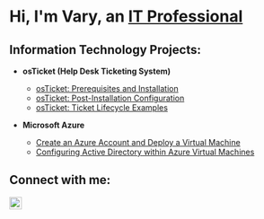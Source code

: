 <h1>Hi, I'm Vary, an <a href="https://linkedin.com/in/vary-rattanasithy">IT Professional</a></h1>

<h2>Information Technology Projects:</h2>

- <b>osTicket (Help Desk Ticketing System)</b>
  - [osTicket: Prerequisites and Installation](https://github.com/vrattanasithy/osticket-prereqs)
  - [osTicket: Post-Installation Configuration](https://github.com/vrattanasithy/post-install-config)
  - [osTicket: Ticket Lifecycle Examples](https://github.com/vrattanasithy/ticket-lifecycle)

- <b>Microsoft Azure</b>
  - [Create an Azure Account and Deploy a Virtual Machine](https://github.com/vrattanasithy/azure-vm-machine)
  - [Configuring Active Directory within Azure Virtual Machines](https://github.com/vrattanasithy/configure-ad)
  

<h2>Connect with me:</h2>


[<img align="left" alt="Vary | LinkedIn" width="22px" src="https://cdn.jsdelivr.net/npm/simple-icons@v3/icons/linkedin.svg" />][linkedin]


[linkedin]: https://linkedin.com/in/vary-rattanasithy/
